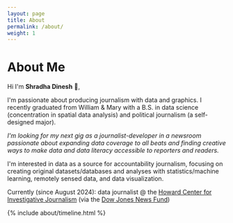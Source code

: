 ```yaml
---
layout: page
title: About
permalink: /about/
weight: 1
---
```


# **About Me**

Hi I'm **Shradha Dinesh** :wave:,<be>

I'm passionate about producing journalism with data and graphics. I recently graduated from William & Mary with a B.S. in data science (concentration in spatial data analysis) and political journalism (a self-designed major). 

*I'm looking for my next gig as a journalist-developer in a newsroom passionate about expanding data coverage to all beats and finding creative ways to make data and data literacy accessible to reporters and readers.*

I'm interested in data as a source for accountability journalism, focusing on creating original datasets/databases and analyses with statistics/machine learning, remotely sensed data, and data visualization.

Currently (since August 2024): data journalist @ the [Howard Center for Investigative Journalism](https://merrill.umd.edu/howard-center-for-investigative-journalism) (via the [Dow Jones News Fund](https://www.dowjonesnewsfund.org/news/djnf-announces-intern-class-of-2024/))

<div class="row">
{% include about/timeline.html %}
</div>
